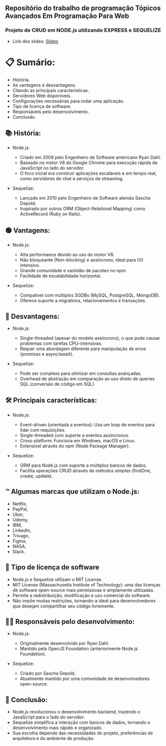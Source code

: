 <h2> Repositório do trabalho de programação Tópicos Avançados Em Programação Para Web </h2>

<h3>Projeto de CRUD em NODE.js utilizando EXPRESS e SEQUELIZE</h3>

 - Link dos slides: [Slides](https://docs.google.com/presentation/d/1XN0LBRwP32VGEiia70NV_74Qh7ZjCXm5P4ggEDIqC5E/edit?usp=sharing)

# 📋 Sumário:
 - História.
 - As vantagens e desvantagens.
 - Citando as principais características.
 - Servidores Web disponíveis.
 - Configurações necessárias para rodar uma aplicação.
 - Tipo de licença de software.
 - Responsáveis pelo desenvolvimento.
 - Conclusão.

## 📚 História:
 - Node.js:
     - Criado em 2009 pelo Engenheiro de Software americano Ryan Dahl.
     - Baseado no motor V8 do Google Chrome para execução rápida de JavaScript no lado do servidor.
     - O foco inicial era construir aplicações escaláveis e em tempo real, como servidores de chat e serviços de streaming.

  - Sequelize:
    - Lançado em 2010 pelo Engenheiro de Software alemão Sascha Depold.
    - Inspirado por outros ORM (Object-Relational Mapping) como ActiveRecord (Ruby on Rails).
   
## 🟢 Vantagens:
 - Node.js:
     - Alta performance devido ao uso do motor V8.
     - Não bloqueante (Non-blocking) e assíncrono, ideal para I/O intensivo.
     - Grande comunidade e vastidão de pacotes no npm.
     - Facilidade de escalabilidade horizontal.

  - Sequelize:
    - Compatível com múltiplos SGDBs (MySQL, PostgreSQL, MongoDB).
    - Oferece suporte a migrations, relacionamentos e transações.
   
## 🔴 Desvantagens:
 - Node.js:
     - Single-threaded (apesar do modelo assíncrono), o que pode causar problemas com tarefas CPU-intensivas.
     - Requer uma abordagem diferente para manipulação de erros (promises e async/await).

  - Sequelize:
    - Pode ser complexo para otimizar em consultas avançadas.
    - Overhead de abstração em comparação ao uso direto de queries SQL.(conversão de código em SQL)

## 🛠️ Principais características:
 - Node.js:
     - Event-driven (orientada a eventos): Usa um loop de eventos para lidar com requisições.
     - Single-threaded com suporte a eventos assíncronos.
     - Cross-platform: Funciona em Windows, macOS e Linux.
     - Extensível através do npm (Node Package Manager).

  - Sequelize:
    - ORM para Node.js com suporte a múltiplos bancos de dados.
    - Facilita operações CRUD através de métodos simples (findOne, create, update).

## ™️ Algumas marcas que utilizam o Node.js:
 - Netflix,
 - PayPal,
 - Uber,
 - Udemy,
 - IBM,
 - LinkedIn,
 - Trivago,
 - Figma,
 - NASA,
 - Slack.

## 📝 Tipo de licença de software
 - Node.js e Sequelize utilizam o MIT License.
 - MIT License (Massachusetts Institute of Technology): uma das licenças de software open-source mais permissivas e amplamente utilizadas.
 - Permite a redistribuição, modificação e uso comercial do software.
 - Não impõe muitas restrições, tornando-a ideal para desenvolvedores que desejam compartilhar seu código livremente.

## 👷‍♂️ Responsáveis pelo desenvolvimento:
 - Node.js:
     - Originalmente desenvolvido por Ryan Dahl.
     - Mantido pela OpenJS Foundation (anteriormente Node.js Foundation).
       
  - Sequelize:
    - Criado por Sascha Depold.
    - Atualmente mantido por uma comunidade de desenvolvedores open-source.
   
## 🤔 Conclusão:
  - Node.js revolucionou o desenvolvimento backend, trazendo o JavaScript para o lado do servidor.
  - Sequelize simplifica a interação com bancos de dados, tornando o desenvolvimento mais rápido e organizado.
  - Sua escolha depende das necessidades do projeto, preferências de arquitetura e do ambiente de produção.




   



 

 

 



